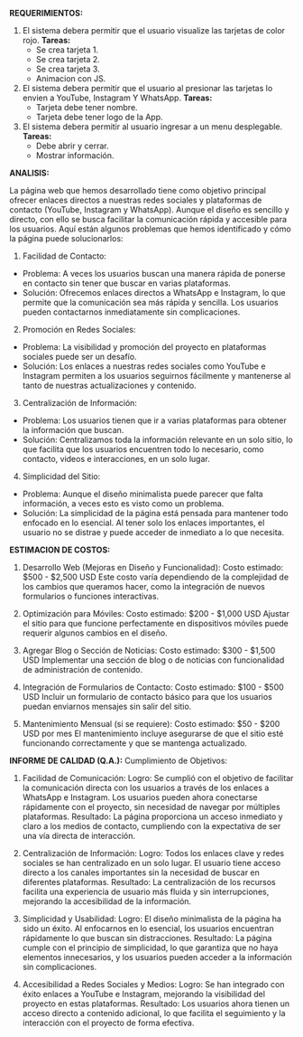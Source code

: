 **REQUERIMIENTOS:**
1. El sistema debera permitir que el usuario visualize las tarjetas de color rojo.
   **Tareas:**
   - Se crea tarjeta 1.
   - Se crea tarjeta 2.
   - Se crea tarjeta 3.
   - Animacion con JS.
2. El sistema debera permitir que el usuario al presionar las tarjetas lo envien a YouTube, Instagram Y WhatsApp.
   **Tareas:**
   - Tarjeta debe tener nombre.
   - Tarjeta debe tener logo de la App.
3. El sistema debera permitir al usuario ingresar a un menu desplegable.
   **Tareas:**
   - Debe abrir y cerrar.
   - Mostrar información.

**ANALISIS:**

La página web que hemos desarrollado tiene como objetivo principal ofrecer enlaces directos a nuestras redes sociales y plataformas de contacto (YouTube, Instagram y WhatsApp). Aunque el diseño es sencillo y directo, con ello se busca facilitar la comunicación rápida y accesible para los usuarios. Aquí están algunos problemas que hemos identificado y cómo la página puede solucionarlos:

1. Facilidad de Contacto:
- Problema: A veces los usuarios buscan una manera rápida de ponerse en contacto sin tener que buscar en varias plataformas.
- Solución: Ofrecemos enlaces directos a WhatsApp e Instagram, lo que permite que la comunicación sea más rápida y sencilla. Los usuarios pueden contactarnos inmediatamente sin complicaciones.

2. Promoción en Redes Sociales:
- Problema: La visibilidad y promoción del proyecto en plataformas sociales puede ser un desafío.
- Solución: Los enlaces a nuestras redes sociales como YouTube e Instagram permiten a los usuarios seguirnos fácilmente y mantenerse al tanto de nuestras actualizaciones y contenido.
  
3. Centralización de Información:
- Problema: Los usuarios tienen que ir a varias plataformas para obtener la información que buscan.
- Solución: Centralizamos toda la información relevante en un solo sitio, lo que facilita que los usuarios encuentren todo lo necesario, como contacto, videos e interacciones, en un solo lugar.

4. Simplicidad del Sitio:

- Problema: Aunque el diseño minimalista puede parecer que falta información, a veces esto es visto como un problema.
- Solución: La simplicidad de la página está pensada para mantener todo enfocado en lo esencial. Al tener solo los enlaces importantes, el usuario no se distrae y puede acceder de inmediato a lo que necesita.

**ESTIMACION DE COSTOS:**

1. Desarrollo Web (Mejoras en Diseño y Funcionalidad):
Costo estimado: $500 - $2,500 USD
Este costo varía dependiendo de la complejidad de los cambios que queramos hacer, como la integración de nuevos formularios o funciones interactivas.

2. Optimización para Móviles:
Costo estimado: $200 - $1,000 USD
Ajustar el sitio para que funcione perfectamente en dispositivos móviles puede requerir algunos cambios en el diseño.

3. Agregar Blog o Sección de Noticias:
Costo estimado: $300 - $1,500 USD
Implementar una sección de blog o de noticias con funcionalidad de administración de contenido.

4. Integración de Formularios de Contacto:
Costo estimado: $100 - $500 USD
Incluir un formulario de contacto básico para que los usuarios puedan enviarnos mensajes sin salir del sitio.

5. Mantenimiento Mensual (si se requiere):
Costo estimado: $50 - $200 USD por mes
El mantenimiento incluye asegurarse de que el sitio esté funcionando correctamente y que se mantenga actualizado.


**INFORME DE CALIDAD (Q.A.):**
Cumplimiento de Objetivos:
1. Facilidad de Comunicación:
Logro: Se cumplió con el objetivo de facilitar la comunicación directa con los usuarios a través de los enlaces a WhatsApp e Instagram. Los usuarios pueden ahora conectarse rápidamente con el proyecto, sin necesidad de navegar por múltiples plataformas.
Resultado: La página proporciona un acceso inmediato y claro a los medios de contacto, cumpliendo con la expectativa de ser una vía directa de interacción.

2. Centralización de Información:
Logro: Todos los enlaces clave y redes sociales se han centralizado en un solo lugar. El usuario tiene acceso directo a los canales importantes sin la necesidad de buscar en diferentes plataformas.
Resultado: La centralización de los recursos facilita una experiencia de usuario más fluida y sin interrupciones, mejorando la accesibilidad de la información.

3. Simplicidad y Usabilidad:
Logro: El diseño minimalista de la página ha sido un éxito. Al enfocarnos en lo esencial, los usuarios encuentran rápidamente lo que buscan sin distracciones.
Resultado: La página cumple con el principio de simplicidad, lo que garantiza que no haya elementos innecesarios, y los usuarios pueden acceder a la información sin complicaciones.

4. Accesibilidad a Redes Sociales y Medios:
Logro: Se han integrado con éxito enlaces a YouTube e Instagram, mejorando la visibilidad del proyecto en estas plataformas.
Resultado: Los usuarios ahora tienen un acceso directo a contenido adicional, lo que facilita el seguimiento y la interacción con el proyecto de forma efectiva.
